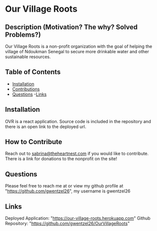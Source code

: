 # **Our Village Roots**
  
## **Description (Motivation? The why? Solved Problems?)**
      
  Our Village Roots is a non-profit organization with the goal of helping the village of Ndoukman Senegal to secure more drinkable water and other sustainable resources.
      
## **Table of Contents** 
      
  - [Installation](#installation)
  - [Contributions](#contributions)
  - [Questions](#questions)
  -[Links](#links)
      
## **Installation <a id="installation"></a>**
  
  OVR is a react application. Source code is included in the repository and there is an open link to the deployed url.
      
## **How to Contribute <a id="contributions"></a>**
      
  Reach out to sabrina@theheartnest.com if you would like to contribute. There is a link for donations to the nonprofit on the site!
        
## **Questions <a id="questions"></a>**
      
  Please feel free to reach me at  or view my github profile at "https://github.com/gwentzel26", 
  my username is gwentzel26

## **Links <a id="links"></a>**
  Deployed Application: "https://our-village-roots.herokuapp.com"
  Github Repository: "https://github.com/gwentzel26/OurVillageRoots"
